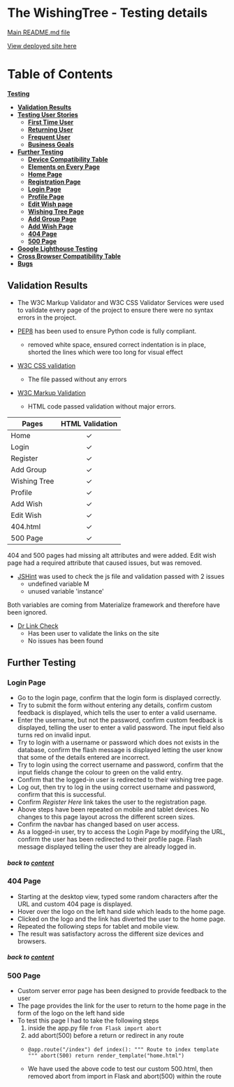 # The WishingTree - Testing details

[Main README.md file](README.md)

[View deployed site here](https://scooter-circle.herokuapp.com/)

# Table of Contents

[**Testing**](#testing)
   - [**Validation Results**](#validation-results)
   - [**Testing User Stories**](#user-stories-testing)
        - [**First Time User**](#first-time-user)
        - [**Returning User**](#returning-user)
        - [**Frequent User**](#frequent-user)
        - [**Business Goals**](#business-goals)
   - [**Further Testing**](#further-testing)
      - [**Device Compatibility Table**](#device-compatibility-table)
      - [**Elements on Every Page**](#elements-on-every-page)
      - [**Home Page**](#home-page)
      - [**Registration Page**](#registration-page)
      - [**Login Page**](#login-page)
      - [**Profile Page**](#profile-page)
      - [**Edit Wish page**](#edit-review)
      - [**Wishing Tree Page**](#products-page)
      - [**Add Group Page**](#add-product) 
      - [**Add Wish Page**](#edit-product) 
      - [**404 Page**](#404-page)
      - [**500 Page**](#500-page)
   - [**Google Lighthouse Testing**](#google-lighthouse-testing)
   - [**Cross Browser Compatibility Table**](#cross-browser-compatibility-table)
   - [**Bugs**](#bugs)

## Validation Results

- The W3C Markup Validator and W3C CSS Validator Services were used to validate every page of the project to ensure there were no syntax errors in the project.

- [PEP8](http://pep8online.com/) has been used to ensure Python code is fully compliant.
    - removed white space, ensured correct indentation is in place, shorted the lines which were too long for visual effect

- [W3C CSS validation](https://jigsaw.w3.org/css-validator/)
  - The file passed without any errors

- [W3C Markup Validation](https://validator.w3.org/)
   - HTML code passed validation without major errors.
   
| Pages    |<strong>HTML Validation</strong>|
|----------|:---------------------:|
| Home     | &check; | 
| Login   | &check; |  
| Register    | &check; | 
| Add Group | &check; | 
| Wishing Tree | &check; |
| Profile | &check; | 
| Add Wish | &check; | 
| Edit Wish | &check; | 
| 404.html | &check; | 
| 500 Page | &check; |

404 and 500 pages had missing alt attributes and were added. Edit wish page had a required attribute that caused issues, but was removed.


- [JSHint](https://jshint.com/) was used to check the js file and validation passed with 2 issues
    - undefined variable M 
    - unused variable 'instance'

 Both variables are coming from Materialize framework and therefore have been ignored.

- [Dr Link Check](https://www.drlinkcheck.com/)
   - Has been user to validate the links on the site
   - No issues has been found 

## Further Testing

### Login Page

- Go to the login page, confirm that the login form is displayed correctly.
- Try to submit the form without entering any details, confirm custom feedback is displayed, which tells the user to enter a valid username.
- Enter the username, but not the password, confirm custom feedback is displayed, telling the user to enter a valid password. The input field also turns red on invalid input.
- Try to login with a username or password which does not exists in the database, confirm the flash message is displayed letting the user know that some of the details entered are incorrect.
- Try to login using the correct username and password, confirm that the input fields change the colour to green on the valid entry.
- Confirm that the logged-in user is redirected to their wishing tree page.
- Log out, then try to log in the using correct username and password, confirm that this is successful.
- Confirm *Register Here* link takes the user to the registration page.
- Above steps have been repeated on mobile and tablet devices. No changes to this page layout across the different screen sizes.
- Confirm the navbar has changed based on user access.
- As a logged-in user, try to access the Login Page by modifying the URL, confirm the user has been redirected to their profile page. Flash message displayed telling the user they are already logged in.

##### back to [content](#table-of-content)

### 404 Page

- Starting at the desktop view, typed some random characters after the URL and custom 404 page is displayed.
- Hover over the logo on the left hand side which leads to the home page.
- Clicked on the logo and the link has diverted the user to the home page. 
- Repeated the following steps for tablet and mobile view. 
- The result was satisfactory across the different size devices and browsers. 

##### back to [content](#table-of-content)


### 500 Page

- Custom server error page has been designed to provide feedback to the user
- The page provides the link for the user to return to the home page in the form of the logo on the left hand side
- To test this page I had to take the following steps
  1. inside the app.py file `from Flask import abort`
  2. add abort(500) before a return or redirect in any route
    - `@app.route("/index")
       def index():
       """
       Route to index template
       """
      abort(500)
      return render_template("home.html")`
  
  - We have used the above code to test our custom 500.html, then removed abort from import in Flask and abort(500) within the route